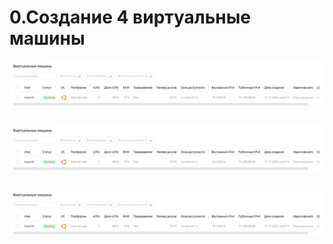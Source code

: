 # 0.Создание 4 виртуальные машины
![Иллюстрация к проекту](https://github.com/sadbytrue/egor_sizov_pg_advanced/blob/main/Screenshot_16.png)
```

```
![Иллюстрация к проекту](https://github.com/sadbytrue/egor_sizov_pg_advanced/blob/main/Screenshot_16.png)
```

```
![Иллюстрация к проекту](https://github.com/sadbytrue/egor_sizov_pg_advanced/blob/main/Screenshot_16.png)
```

```
